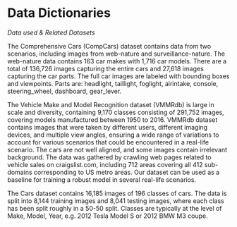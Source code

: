# Data Dictionaries
_Data used & Related Datasets_

The Comprehensive Cars (CompCars) dataset contains data from two scenarios, including images from web-nature and surveillance-nature. The web-nature data contains 163 car makes with 1,716 car models. There are a total of 136,726 images capturing the entire cars and 27,618 images capturing the car parts. The full car images are labeled with bounding boxes and viewpoints.  Parts are: headlight, taillight, foglight, airintake, console, steering_wheel, dashboard, gear_lever.

The Vehicle Make and Model Recognition dataset (VMMRdb) is large in scale and diversity, containing 9,170 classes consisting of 291,752 images, covering models manufactured between 1950 to 2016. VMMRdb dataset contains images that were taken by different users, different imaging devices, and multiple view angles, ensuring a wide range of variations to account for various scenarios that could be encountered in a real-life scenario. The cars are not well aligned, and some images contain irrelevant background. The data was gathered by crawling web pages related to vehicle sales on craigslist.com, including 712 areas covering all 412 sub-domains corresponding to US metro areas. Our dataset can be used as a baseline for training a robust model in several real-life scenarios.  

The Cars dataset contains 16,185 images of 196 classes of cars. The data is split into 8,144 training images and 8,041 testing images, where each class has been split roughly in a 50-50 split. Classes are typically at the level of Make, Model, Year, e.g. 2012 Tesla Model S or 2012 BMW M3 coupe.





